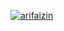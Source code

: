 [![arifaizin](https://circleci.com/gh/harun7arrashid/MySimpleCleanArchitecture.svg?style=svg)](https://circleci.com/gh/harun7arrashid/MySimpleCleanArchitecture)
